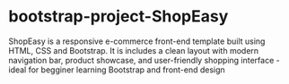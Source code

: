 # bootstrap-project-ShopEasy
ShopEasy is a responsive e-commerce front-end template built using HTML, CSS and Bootstrap. It is includes a clean  layout with modern  navigation bar, product showcase, and user-friendly shopping interface - ideal for begginer learning Bootstrap and front-end design
